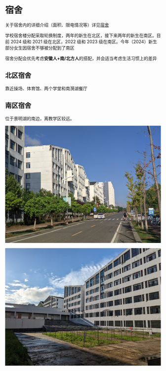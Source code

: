 
# 宿舍

关于宿舍内的详细介绍（面积、限电情况等）详见[宿舍](../life/dormitory)

学校宿舍楼分配采取轮换制度，两年的新生在北区，接下来两年的新生在南区。目前 2024 级和 2021 级在北区，2022 级和 2023 级在南区。今年（2024）新生部分女生因宿舍不够被分配到了南区

宿舍分配会优先考虑**安徽人+南/北方人**的搭配，并会适当考虑生活习惯上的差异

## 北区宿舍

靠近操场、体育馆、两个学堂和南漪湖餐厅

## 南区宿舍

位于景明湖的南边，离教学区较远。

![南区宿舍](media/south_dorm_1.jpg)

![可以尽情晒被子hiahiahia](media/south_dorm_2.jpg)
